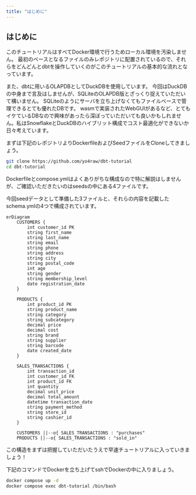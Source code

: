 ```yaml
---
title: "はじめに"
---
```



## はじめに

このチュートリアルはすべてDocker環境で行うためローカル環境を汚染しません。
最初のベースとなるファイルのみレポジトリに配置されているので、それらをどんどんとdbtを操作していくのがこのチュートリアルの基本的な流れとなっています。

また、dbtに用いるOLAPDBとしてDuckDBを使用しています。
今回はDuckDBの中身まで言及はしませんが、SQLiteのOLAPDB版とざっくり捉えていただいて構いません。
SQLiteのようにサーバを立ち上げなくてもファイルベースで管理できるとても優れたDBです。
wasmで実装されたWebGUIがあるなど、とてもイケているDBなので興味があったら深ぼっていただいても良いかもしれません。私はSnowflakeとDuckDBのハイブリット構成でコスト最適化ができないか日々考えています。

まずは下記のレポジトリよりDockerfileおよびSeedファイルをCloneしてきましょう。

```bash
git clone https://github.com/yo4raw/dbt-tutorial
cd dbt-tutorial
```

Dockerfileとcompose.ymlはよくありがちな構成なので特に解説はしませんが、ご確認いただきたいのはseedsの中にある4ファイルです。

今回seedデータとして準備した3ファイルと、それらの内容を記載したschema.ymlの4つで構成されています。

```mermaid
erDiagram
    CUSTOMERS {
        int customer_id PK
        string first_name
        string last_name
        string email
        string phone
        string address
        string city
        string postal_code
        int age
        string gender
        string membership_level
        date registration_date
    }

    PRODUCTS {
        int product_id PK
        string product_name
        string category
        string subcategory
        decimal price
        decimal cost
        string brand
        string supplier
        string barcode
        date created_date
    }

    SALES_TRANSACTIONS {
        int transaction_id
        int customer_id FK
        int product_id FK
        int quantity
        decimal unit_price
        decimal total_amount
        datetime transaction_date
        string payment_method
        string store_id
        string cashier_id
    }

    CUSTOMERS ||--o{ SALES_TRANSACTIONS : "purchases"
    PRODUCTS ||--o{ SALES_TRANSACTIONS : "sold_in"
```

この構造をまずは把握していただいたうえで早速チュートリアルに入っていきましょう！

下記のコマンドでDockerを立ち上げてsshでDockerの中に入りましょう。

```bash
docker compose up -d
docker compose exec dbt-tutorial /bin/bash
```
